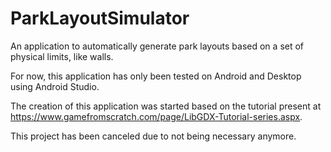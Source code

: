 # ParkLayoutSimulator
An application to automatically generate park layouts based on a set of physical limits, like walls.

For now, this application has only been tested on Android and Desktop using Android Studio.

The creation of this application was started based on the tutorial present at https://www.gamefromscratch.com/page/LibGDX-Tutorial-series.aspx.

This project has been canceled due to not being necessary anymore.
